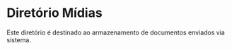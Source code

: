 # Diretório Mídias #

Este diretório é destinado ao armazenamento de documentos enviados via sistema.
